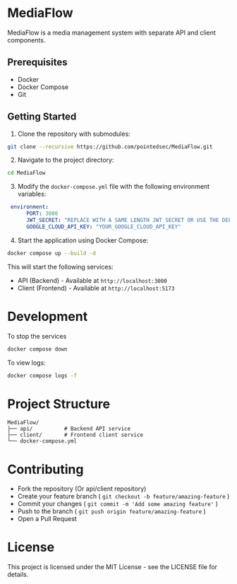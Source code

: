 # MediaFlow

MediaFlow is a media management system with separate API and client components.

## Prerequisites

- Docker
- Docker Compose
- Git

## Getting Started

1. Clone the repository with submodules:
```bash
git clone --recursive https://github.com/pointedsec/MediaFlow.git
```

2. Navigate to the project directory:
```bash
cd MediaFlow
```

3. Modify the `docker-compose.yml` file with the following environment variables:
```yml
 environment:
      PORT: 3000
      JWT_SECRET: "REPLACE WITH A SAME LENGTH JWT SECRET OR USE THE DEFAULT USED IN THE ORIGINAL FILE"
      GOOGLE_CLOUD_API_KEY: "YOUR_GOOGLE_CLOUD_API_KEY"
```

4. Start the application using Docker Compose:
```bash
docker compose up --build -d
```

This will start the following services:

- API (Backend) - Available at `http://localhost:3000`
- Client (Frontend) - Available at `http://localhost:5173`

# Development
To stop the services
```bash
docker compose down
```

To view logs:
```bash
docker compose logs -f
```

# Project Structure
```
MediaFlow/
├── api/          # Backend API service
├── client/       # Frontend client service
└── docker-compose.yml
```

# Contributing
- Fork the repository (Or api/client repository)
- Create your feature branch ( `git checkout -b feature/amazing-feature` )
- Commit your changes ( `git commit -m 'Add some amazing feature'` )
- Push to the branch ( `git push origin feature/amazing-feature` )
- Open a Pull Request

# License
This project is licensed under the MIT License - see the LICENSE file for details.